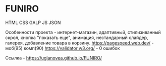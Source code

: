 # FUNIRO
HTML CSS GALP JS JSON

Особенности проекта - интернет-магазин, адаптивный, стилизиванный скрол, кнопка "показать еще", анимация, нестандарный слайдер, галерея, добавление товара в корзину.
https://pagespeed.web.dev/ - моб(95) комп(90)
https://validator.w3.org/ - 0 ошибок

Ссылка - https://uglanovea.github.io/FUNIRO/
